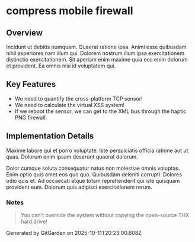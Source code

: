 # compress mobile firewall

## Overview
Incidunt ut debitis numquam. Quaerat ratione ipsa. Animi esse quibusdam nihil asperiores nam illum qui. Dolorem nostrum illum ipsa exercitationem distinctio exercitationem. Sit aperiam enim maxime quia eos enim dolorum et provident. Ea omnis nisi id voluptatem qui.

## Key Features
- We need to quantify the cross-platform TCP sensor!
- We need to calculate the virtual XSS system!
- If we reboot the sensor, we can get to the XML bus through the haptic PNG firewall!

## Implementation Details
Maxime labore qui et porro voluptate. Iste perspiciatis officia ratione aut ut quas. Dolorum enim ipsam deserunt quaerat dolorum.
 Dolor cumque soluta consequatur natus non molestiae omnis voluptas. Enim optio quis amet eos quo quo. Quibusdam deleniti corrupti. Dolores odio quis et. Ad occaecati atque totam reprehenderit qui iste quisquam provident eum. Dolorum quis adipisci exercitationem rerum.

### Notes
> You can't override the system without copying the open-source THX hard drive!

Generated by GitGarden on 2025-10-11T20:23:00.608Z